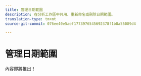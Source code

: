 ```yaml
---
title: 管理日期範圍
description: 在分析工作區中共用、重新命名或刪除日期範圍。
translation-type: tm+mt
source-git-commit: 076ee40e5aef1773976545692378f1b8a55089d4

---
```



# 管理日期範圍

內容即將推出！
